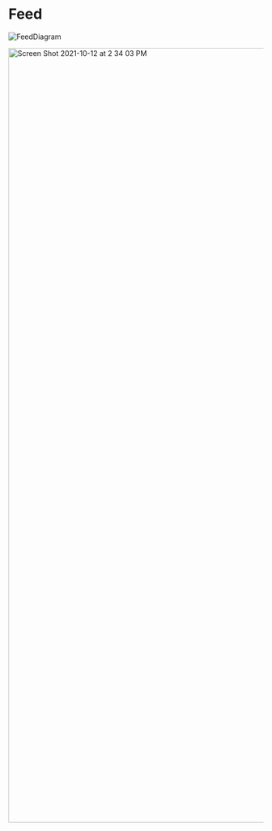 # Feed

![FeedDiagram](https://user-images.githubusercontent.com/12855671/137010129-7e62778e-2585-4d63-aa17-1a32ba0c7998.png)



<img width="1527" alt="Screen Shot 2021-10-12 at 2 34 03 PM" src="https://user-images.githubusercontent.com/12855671/137010381-0fec309a-6e0a-4b06-a711-bb85e4972377.png">
